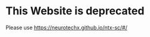 <!---
---
layout: page-fullwidth
title: "Contact"
meta_title: "Contact and use our contact form"
permalink: "/contact/"
header: no
---
--->

# This Website is deprecated

Please use <https://neurotechx.github.io/ntx-sc/#/>

<!---

| I need information about the Student Club Initiative |
| :---: |
| NTX Student Club Committee - studentclubs [at] neurotechx.com |

--->
